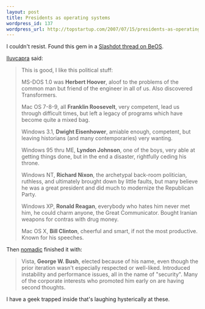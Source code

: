 ```yaml
--- 
layout: post
title: Presidents as operating systems
wordpress_id: 137
wordpress_url: http://topstartup.com/2007/07/15/presidents-as-operating-systems/
---
```

I couldn't resist. Found this gem in a <a href="http://ask.slashdot.org/askslashdot/07/07/15/1853241.shtml">Slashdot thread on BeOS</a>.

<a href="http://slashdot.org/~iluvcapra">Iluvcapra</a> said:
<blockquote>
<p class="commentBody">
<p id="comment_body_19870849">This is good, I like this political stuff:

MS-DOS 1.0 was <strong>Herbert Hoover</strong>, aloof to the problems of the common man but friend of the engineer in all of us.  Also discovered Transformers.

Mac OS 7-8-9, all <strong>Franklin Roosevelt</strong>, very competent, lead us through difficult times, but left a legacy of programs which have become quite a mixed bag.<!--more-->

Windows 3.1, <strong>Dwight Eisenhower</strong>, amiable enough, competent, but leaving historians (and many contemporaries) very wanting.

Windows 95 thru ME, <strong>Lyndon Johnson</strong>, one of the boys, very able at getting things done, but in the end a disaster, rightfully ceding his throne.

Windows NT, <strong>Richard Nixon</strong>, the archetypal back-room politician, ruthless, and ultimately brought down by little faults, but many believe he was a great president and did much to modernize the Republican Party.

Windows XP, <strong>Ronald Reagan</strong>, everybody who hates him never met him, he could charm anyone, the Great Communicator. Bought Iranian weapons for contras with drug money.

Mac OS X, <strong>Bill Clinton</strong>, cheerful and smart, if not the most productive.  Known for his speeches.</blockquote>
Then <a href="http://slashdot.org/~nomadic">nomadic</a> finished it with:
<blockquote>Vista, <strong>George W. Bush</strong>, elected because of his name, even though the prior iteration wasn't especially respected or well-liked. Introduced instability and performance issues, all in the name of "security". Many of the corporate interests who promoted him early on are having second thoughts.</blockquote>
I have a geek trapped inside that's laughing hysterically at these.
